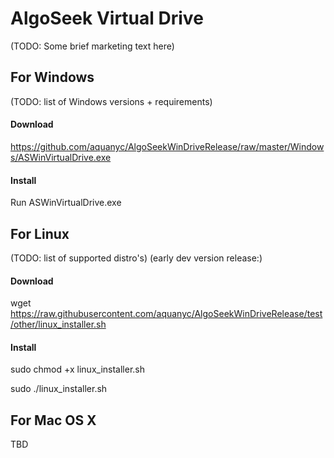 # AlgoSeek Virtual Drive

(TODO: Some brief marketing text here)

## For Windows

(TODO: list of Windows versions + requirements)

#### Download

https://github.com/aquanyc/AlgoSeekWinDriveRelease/raw/master/Windows/ASWinVirtualDrive.exe

#### Install

Run ASWinVirtualDrive.exe

## For Linux

(TODO: list of supported distro's)
(early dev version release:)

#### Download

wget https://raw.githubusercontent.com/aquanyc/AlgoSeekWinDriveRelease/test/other/linux_installer.sh

#### Install

sudo chmod +x linux_installer.sh

sudo ./linux_installer.sh

## For Mac OS X 

TBD